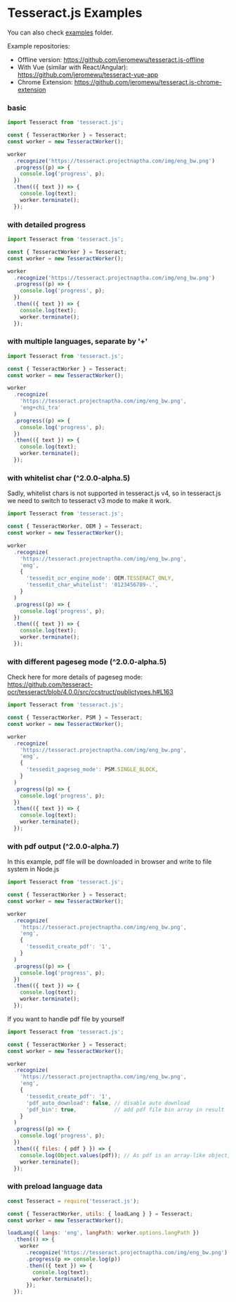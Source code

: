 # Tesseract.js Examples

You can also check [examples](../examples) folder.

Example repositories:

- Offline version: https://github.com/jeromewu/tesseract.js-offline
- With Vue (similar with React/Angular): https://github.com/jeromewu/tesseract-vue-app
- Chrome Extension: https://github.com/jeromewu/tesseract.js-chrome-extension

### basic

```javascript
import Tesseract from 'tesseract.js';

const { TesseractWorker } = Tesseract;
const worker = new TesseractWorker();

worker
  .recognize('https://tesseract.projectnaptha.com/img/eng_bw.png')
  .progress((p) => {
    console.log('progress', p);
  })
  .then(({ text }) => {
    console.log(text);
    worker.terminate();
  });
```

### with detailed progress 

```javascript
import Tesseract from 'tesseract.js';

const { TesseractWorker } = Tesseract;
const worker = new TesseractWorker();

worker
  .recognize('https://tesseract.projectnaptha.com/img/eng_bw.png')
  .progress((p) => {
    console.log('progress', p);
  })
  .then(({ text }) => {
    console.log(text);
    worker.terminate();
  });
```

### with multiple languages, separate by '+'

```javascript
import Tesseract from 'tesseract.js';

const { TesseractWorker } = Tesseract;
const worker = new TesseractWorker();

worker
  .recognize(
    'https://tesseract.projectnaptha.com/img/eng_bw.png',
    'eng+chi_tra'
  )
  .progress((p) => {
    console.log('progress', p);
  })
  .then(({ text }) => {
    console.log(text);
    worker.terminate();
  });
```

### with whitelist char (^2.0.0-alpha.5)

Sadly, whitelist chars is not supported in tesseract.js v4, so in tesseract.js we need to switch to tesseract v3 mode to make it work.

```javascript
import Tesseract from 'tesseract.js';

const { TesseractWorker, OEM } = Tesseract;
const worker = new TesseractWorker();

worker
  .recognize(
    'https://tesseract.projectnaptha.com/img/eng_bw.png',
    'eng',
    {
      'tessedit_ocr_engine_mode': OEM.TESSERACT_ONLY,
      'tessedit_char_whitelist': '0123456789-.',
    }
  )
  .progress((p) => {
    console.log('progress', p);
  })
  .then(({ text }) => {
    console.log(text);
    worker.terminate();
  });
```

### with different pageseg mode (^2.0.0-alpha.5)

Check here for more details of pageseg mode: https://github.com/tesseract-ocr/tesseract/blob/4.0.0/src/ccstruct/publictypes.h#L163

```javascript
import Tesseract from 'tesseract.js';

const { TesseractWorker, PSM } = Tesseract;
const worker = new TesseractWorker();

worker
  .recognize(
    'https://tesseract.projectnaptha.com/img/eng_bw.png',
    'eng',
    {
      'tessedit_pageseg_mode': PSM.SINGLE_BLOCK,
    }
  )
  .progress((p) => {
    console.log('progress', p);
  })
  .then(({ text }) => {
    console.log(text);
    worker.terminate();
  });
```

### with pdf output (^2.0.0-alpha.7)

In this example, pdf file will be downloaded in browser and write to file system in Node.js

```javascript
import Tesseract from 'tesseract.js';

const { TesseractWorker } = Tesseract;
const worker = new TesseractWorker();

worker
  .recognize(
    'https://tesseract.projectnaptha.com/img/eng_bw.png',
    'eng',
    {
      'tessedit_create_pdf': '1',
    }
  )
  .progress((p) => {
    console.log('progress', p);
  })
  .then(({ text }) => {
    console.log(text);
    worker.terminate();
  });
```

If you want to handle pdf file by yourself

```javascript
import Tesseract from 'tesseract.js';

const { TesseractWorker } = Tesseract;
const worker = new TesseractWorker();

worker
  .recognize(
    'https://tesseract.projectnaptha.com/img/eng_bw.png',
    'eng',
    {
      'tessedit_create_pdf': '1',
      'pdf_auto_download': false, // disable auto download
      'pdf_bin': true,            // add pdf file bin array in result
    }
  )
  .progress((p) => {
    console.log('progress', p);
  })
  .then(({ files: { pdf } }) => {
    console.log(Object.values(pdf)); // As pdf is an array-like object, you need to do a little convertion first.
    worker.terminate();
  });
```

### with preload language data

```javascript
const Tesseract = require('tesseract.js');

const { TesseractWorker, utils: { loadLang } } = Tesseract;
const worker = new TesseractWorker();

loadLang({ langs: 'eng', langPath: worker.options.langPath })
  .then(() => {
    worker
      .recognize('https://tesseract.projectnaptha.com/img/eng_bw.png')
      .progress(p => console.log(p))
      .then(({ text }) => {
        console.log(text);
        worker.terminate();
      });
  });

```

